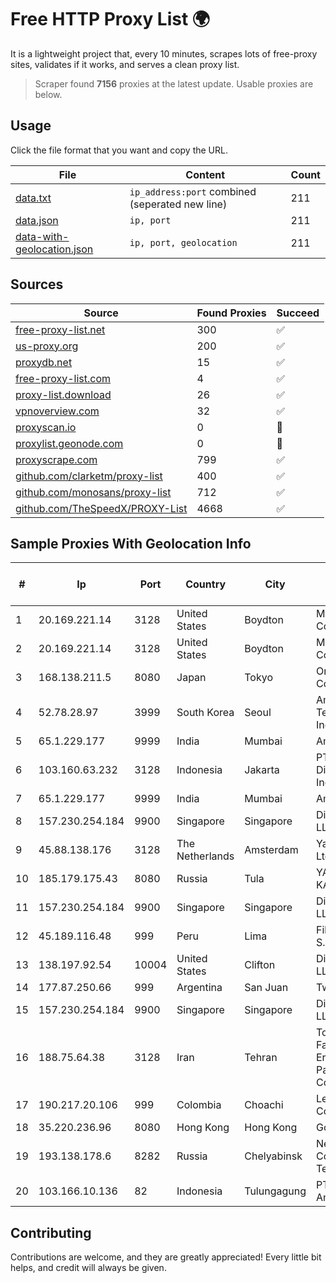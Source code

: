 
# Free HTTP Proxy List 🌍

It is a lightweight project that, every 10 minutes, scrapes lots of free-proxy sites, validates if it works, and serves a clean proxy list.


> Scraper found **7156** proxies at the latest update. Usable proxies are below.

## Usage

Click the file format that you want and copy the URL.


|File|Content|Count|
|----|-------|-----|
|[data.txt](https://raw.githubusercontent.com/themiralay/Proxy-List-World/master/data.txt)|`ip_address:port` combined (seperated new line)|211|
|[data.json](https://raw.githubusercontent.com/themiralay/Proxy-List-World/master/data.json)|`ip, port`|211|
|[data-with-geolocation.json](https://raw.githubusercontent.com/themiralay/Proxy-List-World/master/data-with-geolocation.json)|`ip, port, geolocation`|211|

## Sources

|Source|Found Proxies|Succeed|
|------|-------------|-------|
|[free-proxy-list.net](https://free-proxy-list.net)|300|✅|
|[us-proxy.org](https://www.us-proxy.org)|200|✅|
|[proxydb.net](http://proxydb.net)|15|✅|
|[free-proxy-list.com](https://free-proxy-list.com/?page=&port=&type%5B%5D=http&type%5B%5D=https&up_time=0&search=Search)|4|✅|
|[proxy-list.download](https://www.proxy-list.download/HTTP)|26|✅|
|[vpnoverview.com](https://vpnoverview.com/privacy/anonymous-browsing/free-proxy-servers)|32|✅|
|[proxyscan.io](https://www.proxyscan.io)|0|🚫|
|[proxylist.geonode.com](https://proxylist.geonode.com/api/proxy-list?limit=300&page=1&sort_by=lastChecked&sort_type=desc&protocols=http,https)|0|🚫|
|[proxyscrape.com](https://api.proxyscrape.com/v2/?request=displayproxies&protocol=http&timeout=10000&country=all&ssl=all&anonymity=all)|799|✅|
|[github.com/clarketm/proxy-list](https://raw.githubusercontent.com/clarketm/proxy-list/master/proxy-list-raw.txt)|400|✅|
|[github.com/monosans/proxy-list](https://raw.githubusercontent.com/monosans/proxy-list/main/proxies/http.txt)|712|✅|
|[github.com/TheSpeedX/PROXY-List](https://raw.githubusercontent.com/TheSpeedX/PROXY-List/master/http.txt)|4668|✅|


## Sample Proxies With Geolocation Info

|#|Ip|Port|Country|City|Internet Service Provider|
|-|--|----|-------|----|-------------------------|
|1|20.169.221.14|3128|United States|Boydton|Microsoft Corporation|
|2|20.169.221.14|3128|United States|Boydton|Microsoft Corporation|
|3|168.138.211.5|8080|Japan|Tokyo|Oracle Corporation|
|4|52.78.28.97|3999|South Korea|Seoul|Amazon Technologies Inc.|
|5|65.1.229.177|9999|India|Mumbai|Amazon.com|
|6|103.160.63.232|3128|Indonesia|Jakarta|PT Herza Digital Indonesia|
|7|65.1.229.177|9999|India|Mumbai|Amazon.com|
|8|157.230.254.184|9900|Singapore|Singapore|DigitalOcean, LLC|
|9|45.88.138.176|3128|The Netherlands|Amsterdam|Yaglom Labs Ltd|
|10|185.179.175.43|8080|Russia|Tula|YARNET-KALUGA|
|11|157.230.254.184|9900|Singapore|Singapore|DigitalOcean, LLC|
|12|45.189.116.48|999|Peru|Lima|Fiber Digital S.R.L|
|13|138.197.92.54|10004|United States|Clifton|DigitalOcean, LLC|
|14|177.87.250.66|999|Argentina|San Juan|Twainsat SRL|
|15|157.230.254.184|9900|Singapore|Singapore|DigitalOcean, LLC|
|16|188.75.64.38|3128|Iran|Tehran|Tose'h Fanavari Ertebabat Pasargad Arian Co. PJS|
|17|190.217.20.106|999|Colombia|Choachi|Level 3 Colombia S.A|
|18|35.220.236.96|8080|Hong Kong|Hong Kong|Google LLC|
|19|193.138.178.6|8282|Russia|Chelyabinsk|New Communication Technologies|
|20|103.166.10.136|82|Indonesia|Tulungagung|PT. Yasmin Amanah Media|



## Contributing

Contributions are welcome, and they are greatly appreciated! Every
little bit helps, and credit will always be given.

